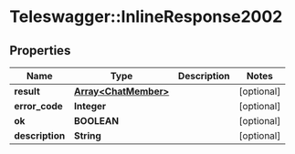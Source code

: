 # Teleswagger::InlineResponse2002

## Properties
Name | Type | Description | Notes
------------ | ------------- | ------------- | -------------
**result** | [**Array&lt;ChatMember&gt;**](ChatMember.md) |  | [optional] 
**error_code** | **Integer** |  | [optional] 
**ok** | **BOOLEAN** |  | [optional] 
**description** | **String** |  | [optional] 


